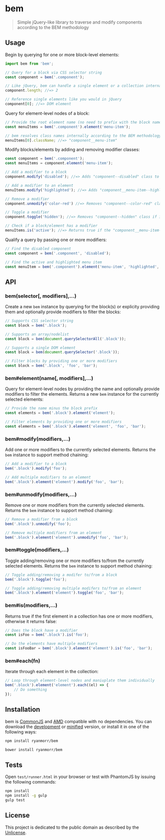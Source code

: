 # bem

> Simple jQuery-like library to traverse and modify components according to the BEM methodology

## Usage

Begin by querying for one or more block-level elements:

``` javascript
import bem from 'bem';

// Query for a block via CSS selector string
const component = bem('.component');

// Like jQuery, bem can handle a single element or a collection internally
component.length; //=> 2

// Reference single elements like you would in jQuery
component[0]; //=> DOM element
```

Query for element-level nodes of a block:

``` javascript
// Provide the root element name (no need to prefix with the block name)
const menuItems = bem('.component').element('menu-item');

// bem resolves class names internally according to the BEM methodology
menuItems[0].className; //=> "component__menu-item"
```

Modify blocks/elements by adding and removing modifier classes:

``` javascript
const component = bem('.component');
const menuItems = component.element('menu-item');

// Add a modifier to a block
component.modify('disabled'); //=> Adds "component--disabled" class to block(s)

// Add a modifier to an element
menuItems.modify('highlighted'); //=> Adds "component__menu-item--highlighted" class to element(s)

// Remove a modifier
component.unmodify('color-red') //=> Removes "component--color-red" class from the block(s)

// Toggle a modifier
component.toggle('hidden'); //=> Removes "component--hidden" class if it exits, otherwise, it adds it

// Check if a block/element has a modifier
menuItems.is('active'); //=> Returns true if the "component__menu-item--active" class exists
```

Qualify a query by passing one or more modifiers:

``` javascript
// Find the disabled component
const component = bem('.component', 'disabled');

// Find the active and highlighted menu item
const menuItem = bem('.component').element('menu-item', 'highlighted', 'active');
```

## API

### bem(selector[, modifiers],...)

Create a new `bem` instance by querying for the block(s) or explicity providing them and optionally provide modifiers to filter the blocks:

```javascript
// Supports CSS selector string
const block = bem('.block');

// Supports an array/nodelist
const block = bem(document.querySelectorAll('.block'));

// Supports a single DOM element
const block = bem(document.querySelector('.block'));

// Filter blocks by providing one or more modifiers
const block = bem('.block', 'foo', 'bar');
```

### bem#element(name[, modifiers],...)

Query for element-level nodes by providing the name and optionally provide modifiers to filter the elements. Returns a new `bem` instance for the currently selected elements:

```javascript
// Provide the name minus the block prefix
const elements = bem('.block').element('element');

// Filter elements by providing one or more modifiers
const elements = bem('.block').element('element', 'foo', 'bar');
```

### bem#modify(modifiers,...)

Add one or more modifiers to the currently selected elements. Returns the `bem` instance to support method chaining:

```javascript
// Add a modifier to a block
bem('.block').modify('foo');

// Add multiple modifiers to an element
bem('.block').element('element').modify('foo', 'bar');
```

### bem#unmodify(modifiers,...)

Remove one or more modifiers from the currently selected elements. Returns the `bem` instance to support method chaining:

```javascript
// Remove a modifier from a block
bem('.block').unmodify('foo');

// Remove multiple modifiers from an element
bem('.block').element('element').unmodify('foo', 'bar');
```

### bem#toggle(modifiers,...)

Toggle adding/removing one or more modifiers to/from the currently selected elements. Returns the `bem` instance to support method chaining:

```javascript
// Toggle adding/removing a modifer to/from a block
bem('.block').toggle('foo');

// Toggle adding/removing multiple modifers to/from an element
bem('.block').element('element').toggle('foo', 'bar');
```

### bem#is(modifiers,...)

Returns true if the first element in a collection has one or more modifiers, otherwise it returns false:

```javascript
// Does the block have a modifier
const isFoo = bem('.block').is('foo');

// Do the elements have multiple modifiers
const isFooBar = bem('.block').element('element').is('foo', 'bar');
```

### bem#each(fn)

Iterate through each element in the collection:

```javascript
// Loop through element-level nodes and maniuplate them individually
bem('.block').element('element').each((el) => {
    // Do something 
});
```

## Installation

bem is [CommonJS](http://www.commonjs.org/) and [AMD](https://github.com/amdjs/amdjs-api/wiki/AMD) compatible with no dependencies. You can download the [development](http://github.com/ryanmorr/bem/raw/master/dist/bem.js) or [minified](http://github.com/ryanmorr/bem/raw/master/dist/bem.min.js) version, or install it in one of the following ways:

``` sh
npm install ryanmorr/bem

bower install ryanmorr/bem
```

## Tests

Open `test/runner.html` in your browser or test with PhantomJS by issuing the following commands:

``` sh
npm install
npm install -g gulp
gulp test
```

## License

This project is dedicated to the public domain as described by the [Unlicense](http://unlicense.org/).